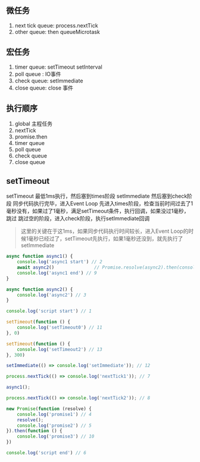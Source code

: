 
## 微任务  
1. next tick queue: process.nextTick
2. other queue:     then queueMicrotask

## 宏任务  
1. timer queue: setTimeout setInterval
2. poll queue : IO事件
3. check queue: setImmediate
4. close queue: close 事件


## 执行顺序
1. global 主程任务
2. nextTick
3. promise.then
4. timer queue
5. poll queue
6. check queue
7. close queue

## setTimeout
setTimeout 最低1ms执行，然后塞到times阶段
setImmediate 然后塞到check阶段
同步代码执行完毕，进入Event Loop
先进入times阶段，检查当前时间过去了1毫秒没有，如果过了1毫秒，满足setTimeout条件，执行回调，如果没过1毫秒，跳过
跳过空的阶段，进入check阶段，执行setImmediate回调
> 这里的关键在于这1ms，如果同步代码执行时间较长，进入Event Loop的时候1毫秒已经过了，setTimeout先执行，如果1毫秒还没到，就先执行了setImmediate


```js
async function async1() {
    console.log('async1 start') // 2
    await async2()               // Promise.resolve(async2).then(console.log('async1 end'))
    console.log('async1 end') // 9
}

async function async2() {
    console.log('async2') // 3
}

console.log('script start') // 1

setTimeout(function () {
    console.log('setTimeout0') // 11
}, 0)

setTimeout(function () {
    console.log('setTimeout2') // 13
}, 300)

setImmediate(() => console.log('setImmediate')); // 12

process.nextTick(() => console.log('nextTick1')); // 7

async1();

process.nextTick(() => console.log('nextTick2')); // 8

new Promise(function (resolve) {
    console.log('promise1') // 4
    resolve();
    console.log('promise2') // 5
}).then(function () {
    console.log('promise3') // 10
})

console.log('script end') // 6
```